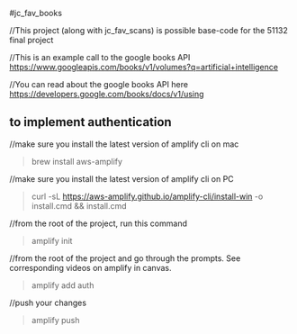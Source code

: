 #jc_fav_books

//This project (along with jc_fav_scans) is possible base-code for the 51132 final project

//This is an example call to the google books API
https://www.googleapis.com/books/v1/volumes?q=artificial+intelligence

//You can read about the google books API here
https://developers.google.com/books/docs/v1/using


## to implement authentication
//make sure you install the latest version of amplify cli on mac
> brew install aws-amplify

//make sure you install the latest version of amplify cli on PC
> curl -sL https://aws-amplify.github.io/amplify-cli/install-win -o install.cmd && install.cmd

//from the root of the project, run this command
> amplify init

//from the root of the project and go through the prompts. See corresponding videos on amplify in canvas. 
> amplify add auth

//push your changes
> amplify push


